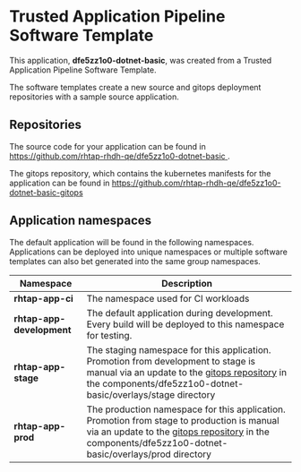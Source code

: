 # Trusted Application Pipeline Software Template

This application, **dfe5zz1o0-dotnet-basic**, was created from a Trusted Application Pipeline Software Template.

The software templates create a new source and gitops deployment repositories with a sample source application. 

## Repositories

The source code for your application can be found in [https://github.com/rhtap-rhdh-qe/dfe5zz1o0-dotnet-basic ](https://github.com/rhtap-rhdh-qe/dfe5zz1o0-dotnet-basic ).
 
The gitops repository, which contains the kubernetes manifests for the application can be found in 
[https://github.com/rhtap-rhdh-qe/dfe5zz1o0-dotnet-basic-gitops ](https://github.com/rhtap-rhdh-qe/dfe5zz1o0-dotnet-basic-gitops ) 

## Application namespaces 

The default application will be found in the following namespaces. Applications can be deployed into unique namespaces or multiple software templates can also bet generated into the same group namespaces.  

|  Namespace   |  Description   |  
| -------- | -------- |
| **rhtap-app-ci** | The namespace used for CI workloads |
| **rhtap-app-development** | The default application during development. Every build will be deployed to this namespace for testing. |
| **rhtap-app-stage** | The staging namespace for this application. Promotion from development to stage is manual via an update to the [gitops repository](https://github.com/rhtap-rhdh-qe/dfe5zz1o0-dotnet-basic-gitops ) in the components/dfe5zz1o0-dotnet-basic/overlays/stage directory |
| **rhtap-app-prod** | The production namespace for this application. Promotion from stage to production is manual via an update to the [gitops repository](https://github.com/rhtap-rhdh-qe/dfe5zz1o0-dotnet-basic-gitops ) in the components/dfe5zz1o0-dotnet-basic/overlays/prod directory |